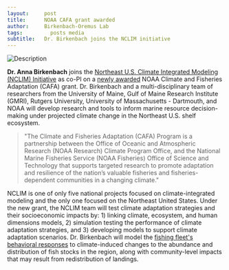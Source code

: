 ```yaml
---
layout:     post
title:      NOAA CAFA grant awarded
author:     Birkenbach-Oremus Lab
tags: 		  posts media
subtitle:  	Dr. Birkenbach joins the NCLIM initiative
---
```

<!-- Start Writing Below in Markdown -->
![Description](http://birkenbach-oremus-lab.github.io/website/img/posts/2024-08-14-1.png)

**Dr. Anna Birkenbach** joins the [Northeast U.S. Climate Integrated Modeling (NCLIM) Initiative](https://gmri.org/projects/northeast-climate-integrated-modeling-nclim/) as co-PI on a [newly awarded](https://cpo.noaa.gov/funded_projects/nclim-2-northeast-u-s-climate-integrated-modeling-initiative-to-meet-ocean-decision-challenges/) NOAA Climate and Fisheries Adaptation (CAFA) grant. Dr. Birkenbach and a multi-disciplinary team of researchers from the University of Maine, Gulf of Maine Research Institute (GMRI), Rutgers University, University of Massachusetts - Dartmouth, and NOAA will develop research and tools to inform marine resource decision-making under projected climate change in the Northeast U.S. shelf ecosystem. 

>"The Climate and Fisheries Adaptation (CAFA) Program is a partnership between the Office of Oceanic and Atmospheric Research (NOAA Research) Climate Program Office, and the National Marine Fisheries Service (NOAA Fisheries) Office of Science and Technology that supports targeted research to promote adaptation and resilience of the nation’s valuable fisheries and fisheries-dependent communities in a changing climate."

NCLIM is one of only five national projects focused on climate-integrated modeling and the only one focused on the Northeast United States. Under the new grant, the NCLIM team will test climate adaptation strategies and their socioeconomic impacts by: 1) linking climate, ecosystem, and human dimensions models, 2) simulation testing the performance of climate adaptation strategies, and 3) developing models to support climate adaptation scenarios. Dr. Birkenbach will model the [fishing fleet's behavioral responses](https://www.journals.uchicago.edu/doi/10.1086/727356) to climate-induced changes to the abundance and distribution of fish stocks in the region, along with community-level impacts that may result from redistribution of landings.

